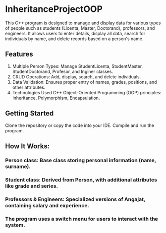 # InheritanceProjectOOP
This C++ program is designed to manage and display data for various types of people such as students (Licenta, Master, Doctorand), professors, and engineers. It allows users to enter details, display all data, search for individuals by name, and delete records based on a person's name.

## Features
1) Multiple Person Types: Manage StudentLicenta, StudentMaster, StudentDoctorand, Profesor, and Inginer classes.
2) CRUD Operations: Add, display, search, and delete individuals.
3) Data Validation: Ensures proper entry of names, grades, positions, and other attributes.
4) Technologies Used
C++
Object-Oriented Programming (OOP) principles: Inheritance, Polymorphism, Encapsulation.

## Getting Started
Clone the repository or copy the code into your IDE.
Compile and run the program.

## How It Works:
### Person class: Base class storing personal information (name, surname).
### Student class: Derived from Person, with additional attributes like grade and series.
### Professors & Engineers: Specialized versions of Angajat, containing salary and experience.
### The program uses a switch menu for users to interact with the system.
